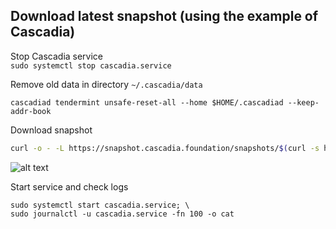 ## Download latest snapshot (using the example of Cascadia)  
Stop Cascadia service  
`sudo systemctl stop cascadia.service`  

Remove old data in directory `~/.cascadia/data`  
```
cascadiad tendermint unsafe-reset-all --home $HOME/.cascadiad --keep-addr-book
```

Download snapshot  
```bash
curl -o - -L https://snapshot.cascadia.foundation/snapshots/$(curl -s https://snapshot.cascadia.foundation/snapshots/cascadia/info | jq -r .filename) | lz4 -c -d - | tar -x -C $HOME/.cascadiad data
```
![alt text](https://github.com/c29r3/cosmos-snapshots/blob/main/2021-01-20_14-19.png?raw=true)

Start service and check logs  
```
sudo systemctl start cascadia.service; \
sudo journalctl -u cascadia.service -fn 100 -o cat
```
